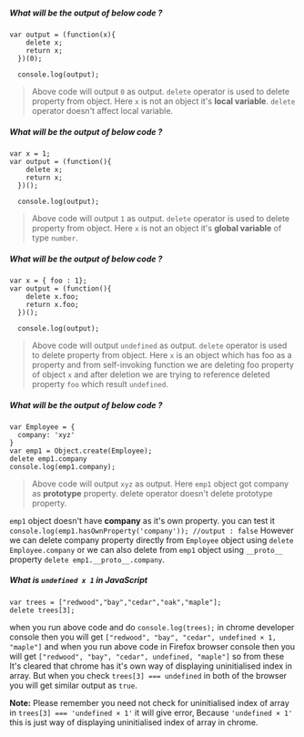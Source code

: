 ##### What will be the output of below code ?

```
var output = (function(x){
    delete x;
    return x;
  })(0);
  
  console.log(output);
```
> Above code will output `0` as output. `delete` operator is used to delete property from object. Here `x` is not an object it's **local variable**. `delete` operator doesn't affect local variable.

##### What will be the output of below code ?

```
var x = 1;
var output = (function(){
    delete x;
    return x;
  })();
  
  console.log(output);
```
> Above code will output `1` as output. `delete` operator is used to delete property from object. Here `x` is not an object it's **global variable** of type `number`.

##### What will be the output of below code ?

```
var x = { foo : 1};
var output = (function(){
    delete x.foo;
    return x.foo;
  })();
  
  console.log(output);
```
> Above code will output `undefined` as output. `delete` operator is used to delete property from object. Here `x` is an object which has foo as a property and from self-invoking function we are deleting foo property of object `x` and after deletion we are trying to reference deleted property `foo` which result `undefined`.

##### What will be the output of below code ?

```
var Employee = {
  company: 'xyz'
}
var emp1 = Object.create(Employee);
delete emp1.company
console.log(emp1.company);
```
> Above code will output `xyz` as output. Here `emp1` object got company as **prototype** property. delete operator doesn't delete prototype property. 

`emp1` object doesn't have **company** as it's own property. you can test it `console.log(emp1.hasOwnProperty('company')); //output : false` However we can delete company property directly from `Employee` object using `delete Employee.company` or we can also delete from `emp1` object using `__proto__` property `delete emp1.__proto__.company`.

##### What is `undefined x 1` in JavaScript

```
var trees = ["redwood","bay","cedar","oak","maple"];
delete trees[3];
```
when you run above code and do `console.log(trees);` in chrome developer console then you will get 
`["redwood", "bay", "cedar", undefined × 1, "maple"]` and when you run above code in Firefox browser console then you will get `["redwood", "bay", "cedar", undefined, "maple"]` so from these It's cleared that chrome has it's own way of displaying uninitialised index in array. But when you check `trees[3] === undefined` in both of the browser you will get similar output as `true`. 

**Note:** Please remember you need not check for uninitialised index of array in  `trees[3] === 'undefined × 1'` it will give error, Because `'undefined × 1'` this is just way of displaying uninitialised index of array in chrome.




